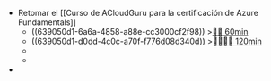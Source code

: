- Retomar el [[Curso de ACloudGuru para la certificación de Azure Fundamentals]]
	- ((639050d1-6a6a-4858-a88e-cc3000cf2f98)) >[🍅🍅 60min](#agenda-pomo://?t=f-1670402657430-1800%2Cf-1670405775049-1800)
	- ((639050d1-d0dd-4c0c-a70f-f776d08d340d)) >[🍅🍅🍅🍅 120min](#agenda-pomo://?t=f-1670408258237-1800%2Cf-1670410188183-1800%2Cf-1670412545842-1800%2Cf-1670415324334-1800)
	-
	-
-